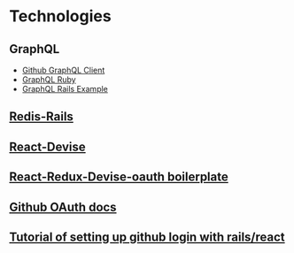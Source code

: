 # Technologies
## GraphQL
* [Github GraphQL Client](https://github.com/github/graphql-client)
* [GraphQL Ruby](https://github.com/rmosolgo/graphql-ruby)
* [GraphQL Rails Example](https://github.com/github/github-graphql-rails-example)
## [Redis-Rails](https://github.com/redis-store/redis-rails)
## [React-Devise](https://github.com/timscott/react-devise)
## [React-Redux-Devise-oauth boilerplate](https://github.com/danielres/react-redux-rails-oauth-boilerplate)
## [Github OAuth docs](https://developer.github.com/apps/building-integrations/setting-up-and-registering-oauth-apps/)
## [Tutorial of setting up github login with rails/react](https://groundberry.github.io/development/2017/04/08/build-an-app-with-rails-and-react-user-authentication.html)
